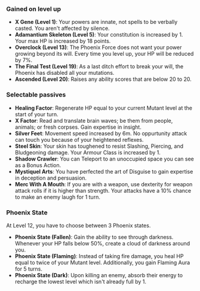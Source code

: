 ### Gained on level up
- **X Gene (Level 1)**: Your powers are innate, not spells to be verbally casted. You aren't affected by silence.
- **Adamantium Skeleton (Level 5)**: Your constitution is increased by 1. Your max HP is increased by 18 points.
- **Overclock (Level 13)**: The Phoenix Force does not want your power growing beyond its will. Every time you level up, your HP will be reduced by 7%.
- **The Final Test (Level 19)**: As a last ditch effort to break your will, the Phoenix has disabled all your mutations.
- **Ascended (Level 20)**: Raises any ability scores that are below 20 to 20.

### Selectable passives
- **Healing Factor**: Regenerate HP equal to your current Mutant level at the start of your turn.
- **X Factor**: Read and translate brain waves; be them from people, animals; or fresh corpses. Gain expertise in insight.
- **Silver Feet**: Movement speed increased by 6m. No oppurtunity attack can touch you because of your heightened reflexes.
- **Steel Skin**: Your skin has toughened to resist Slashing, Piercing, and Bludgeoning damage. Your Armour Class is increased by 1.
- **Shadow Crawler**: You can Teleport to an unoccupied space you can see as a Bonus Action.
- **Mystiquel Arts**: You have perfected the art of Disguise to gain expertise in deception and persuasion.
- **Merc With A Mouth**: If you are with a weapon, use dexterity for weapon attack rolls if it is higher than strength. Your attacks have a 10% chance to make an enemy laugh for 1 turn.

### Phoenix State
At Level 12, you have to choose between 3 Phoenix states. 
- **Phoenix State (Fallen)**: Gain the ability to see through darkness. Whenever your HP falls below 50%, create a cloud of darkness around you.
- **Phoenix State (Flaming)**: Instead of taking fire damage, you heal HP equal to twice of your Mutant level. Additionally, you gain Flaming Aura for 5 turns.
- **Phoenix State (Dark)**: Upon killing an enemy, absorb their energy to recharge the lowest level which isn't already full by 1.

